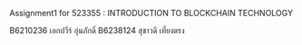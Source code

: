  Assignment1 for 523355 : INTRODUCTION TO BLOCKCHAIN TECHNOLOGY
 
 B6210236 เอกปวีร์ อุ่นภักดิ์
 B6238124 สุชาวดี เที่ยงตรง
